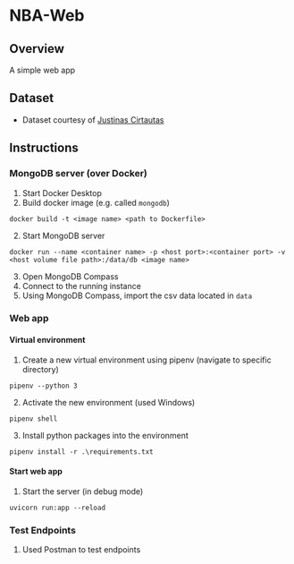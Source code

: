 # NBA-Web
## Overview
A simple web app

## Dataset
* Dataset courtesy of [Justinas Cirtautas](https://www.kaggle.com/datasets/justinas/nba-players-data)

## Instructions
### MongoDB server (over Docker)
1. Start Docker Desktop
2. Build docker image (e.g. called `mongodb`)
```
docker build -t <image name> <path to Dockerfile>
```

2. Start MongoDB server
```
docker run --name <container name> -p <host port>:<container port> -v <host volume file path>:/data/db <image name>
```

3. Open MongoDB Compass
4. Connect to the running instance
5. Using MongoDB Compass, import the csv data located in `data`

### Web app
#### Virtual environment
1. Create a new virtual environment using pipenv (navigate to specific directory)
```
pipenv --python 3
```

2. Activate the new environment (used Windows)
```
pipenv shell
```

3. Install python packages into the environment
```
pipenv install -r .\requirements.txt
```

#### Start web app
1. Start the server (in debug mode)
```
uvicorn run:app --reload
```

### Test Endpoints
1. Used Postman to test endpoints
